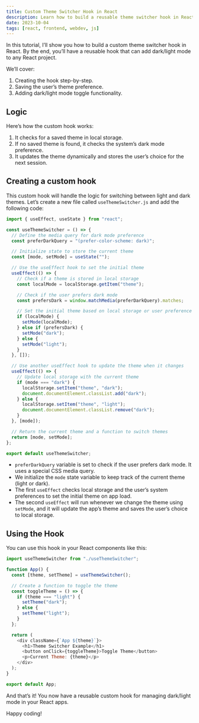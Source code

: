```yaml
---
title: Custom Theme Switcher Hook in React
description: Learn how to build a reusable theme switcher hook in React with persistence across sessions.
date: 2023-10-04
tags: [react, frontend, webdev, js]
---
```


In this tutorial, I’ll show you how to build a custom theme switcher hook in React. By the end, you’ll have a reusable hook that can add dark/light mode to any React project.

We’ll cover:  
1. Creating the hook step-by-step.  
2. Saving the user’s theme preference.  
3. Adding dark/light mode toggle functionality.  

## Logic

Here’s how the custom hook works:

1. It checks for a saved theme in local storage.  
2. If no saved theme is found, it checks the system’s dark mode preference.  
3. It updates the theme dynamically and stores the user’s choice for the next session.  

## Creating a custom hook

This custom hook will handle the logic for switching between light and dark themes. Let’s create a new file called `useThemeSwitcher.js` and add the following code:

```js
import { useEffect, useState } from "react";

const useThemeSwitcher = () => {
  // Define the media query for dark mode preference
  const preferDarkQuery = "(prefer-color-scheme: dark)";

  // Initialize state to store the current theme
  const [mode, setMode] = useState("");

  // Use the useEffect hook to set the initial theme
  useEffect(() => {
    // Check if a theme is stored in local storage
    const localMode = localStorage.getItem("theme");

    // Check if the user prefers dark mode
    const prefersDark = window.matchMedia(preferDarkQuery).matches;

    // Set the initial theme based on local storage or user preference
    if (localMode) {
      setMode(localMode);
    } else if (prefersDark) {
      setMode("dark");
    } else {
      setMode("light");
    }
  }, []);

  // Use another useEffect hook to update the theme when it changes
  useEffect(() => {
    // Update local storage with the current theme
    if (mode === "dark") {
      localStorage.setItem("theme", "dark");
      document.documentElement.classList.add("dark");
    } else {
      localStorage.setItem("theme", "light");
      document.documentElement.classList.remove("dark");
    }
  }, [mode]);

  // Return the current theme and a function to switch themes
  return [mode, setMode];
};

export default useThemeSwitcher;
```

- `preferDarkQuery` variable is set to check if the user prefers dark mode. It uses a special CSS media query.
- We initialize the `mode` state variable to keep track of the current theme (light or dark).
- The first `useEffect` checks local storage and the user’s system preferences to set the initial theme on app load.
- The second `useEffect` will run whenever we change the theme using `setMode`, and it will update the app’s theme and saves the user’s choice to local storage.

## Using the Hook

You can use this hook in your React components like this:

```js
import useThemeSwitcher from "./useThemeSwitcher";

function App() {
  const [theme, setTheme] = useThemeSwitcher();

  // Create a function to toggle the theme
  const toggleTheme = () => {
    if (theme === "light") {
      setTheme("dark");
    } else {
      setTheme("light");
    }
  };

  return (
    <div className={`App ${theme}`}>
      <h1>Theme Switcher Example</h1>
      <button onClick={toggleTheme}>Toggle Theme</button>
      <p>Current Theme: {theme}</p>
    </div>
  );
}

export default App;
```

And that’s it! You now have a reusable custom hook for managing dark/light mode in your React apps.

Happy coding! 
